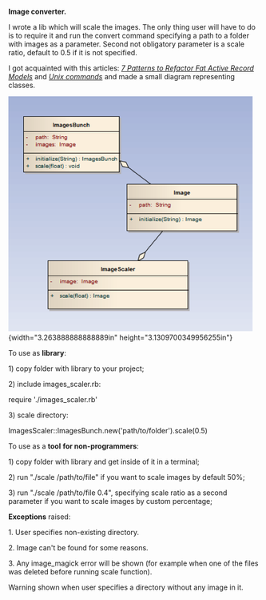 **Image converter.**

I wrote a lib which will scale the images. The only thing user will have
to do is to require it and run the convert command specifying a path to
a folder with images as a parameter. Second not obligatory parameter is
a scale ratio, default to 0.5 if it is not specified.

I got acquainted with this articles: [*7 Patterns to Refactor Fat Active
Record
Models*](http://blog.codeclimate.com/blog/2012/10/17/7-ways-to-decompose-fat-activerecord-models/)
and [*Unix
commands*](http://www.tutorialspoint.com/unix/unix-useful-commands.htm)
and made a small diagram representing classes.

![](doc/images/class_diagram.png){width="3.263888888888889in"
height="3.1309700349956255in"}

To use as **library**:

1\) copy folder with library to your project;

2\) include images\_scaler.rb:

require './images\_scaler.rb'

3\) scale directory:

ImagesScaler::ImagesBunch.new('path/to/folder').scale(0.5)

To use as a **tool** **for non-programmers**:

1\) copy folder with library and get inside of it in a terminal;

2\) run "./scale /path/to/file" if you want to scale images by default
50%;

3\) run "./scale /path/to/file 0.4", specifying scale ratio as a second
parameter if you want to scale images by custom percentage;

**Exceptions** raised:

1\. User specifies non-existing directory.

2\. Image can't be found for some reasons.

3\. Any image\_magick error will be shown (for example when one of the
files was deleted before running scale function).

Warning shown when user specifies a directory without any image in it.

